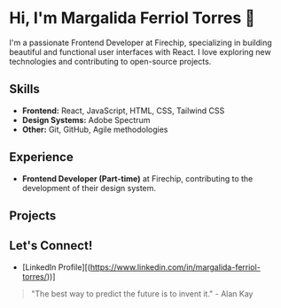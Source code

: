 # Hi, I'm Margalida Ferriol Torres 👋
I'm a passionate Frontend Developer at Firechip, specializing in building beautiful and functional user interfaces with React. I love exploring new technologies and contributing to open-source projects.

## Skills
* **Frontend:**  React, JavaScript, HTML, CSS, Tailwind CSS
* **Design Systems:** Adobe Spectrum
* **Other:** Git, GitHub, Agile methodologies

## Experience
* **Frontend Developer (Part-time)** at Firechip, contributing to the development of their design system.

## Projects


## Let's Connect!

* [LinkedIn Profile][(https://www.linkedin.com/in/margalida-ferriol-torres/))]


> "The best way to predict the future is to invent it." - Alan Kay

